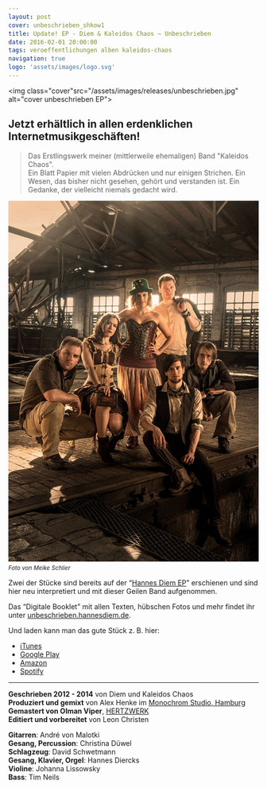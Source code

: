 ```yaml
---
layout: post
cover: unbeschrieben_shkow1
title: Update! EP - Diem & Kaleidos Chaos — Unbeschrieben
date: 2016-02-01 20:00:00
tags: veroeffentlichungen alben kaleidos-chaos
navigation: true
logo: 'assets/images/logo.svg'
---
```


<img class="cover"src="/assets/images/releases/unbeschrieben.jpg" alt="cover unbeschrieben EP">

## Jetzt erhältlich in allen erdenklichen Internetmusikgeschäften!

<!-- more -->

> Das Erstlingswerk meiner (mittlerweile ehemaligen) Band "Kaleidos Chaos".  
> Ein Blatt Papier mit vielen Abdrücken und nur einigen Strichen. Ein Wesen, das bisher nicht gesehen, gehört und verstanden ist. Ein Gedanke, der vielleicht niemals gedacht wird.

<div class="left">
	<img src="/assets/images/post/kaleidos-chaos.jpg" >
	<small><em>Foto von Meike Schlier</em></small>
</div>

Zwei der Stücke sind bereits auf der “[Hannes Diem EP](https://hannesdiem.de/ep-hannes-diem/)” erschienen und sind hier neu interpretiert und mit dieser Geilen Band aufgenommen.

Das “Digitale Booklet” mit allen Texten, hübschen Fotos und mehr findet ihr unter [unbeschrieben.hannesdiem.de](https://unbeschrieben.hannesdiem.de/).

Und laden kann man das gute Stück z. B. hier:

 - [iTunes](https://itunes.apple.com/de/album/unbeschrieben-ep/id1074281622)
 - [Google Play](https://play.google.com/store/music/album/Diem_Kaleidos_Chaos_Unbeschrieben?id=Bwqkgckiyfx7wyo5hh6dtoictpq)
 - [Amazon](https://www.amazon.de/Unbeschrieben-Diem-Kaleidos-Chaos/dp/B01AKN0NHG/)
 - [Spotify](https://open.spotify.com/album/3yqCGP8cb552TTjbvFcR7X)



-----

__Geschrieben 2012 - 2014__ von Diem und Kaleidos Chaos  
__Produziert und gemixt__ von Alex Henke im [Monochrom Studio, Hamburg](http://monochrom-studio.com/)  
__Gemastert von Olman Viper__, [HERTZWERK](http://hertzwerk.de/)  
__Editiert und vorbereitet__ von Leon Christen  

__Gitarren__: André von Malotki  
__Gesang, Percussion__: Christina Düwel  
__Schlagzeug__: David Schwetmann  
__Gesang, Klavier, Orgel__: Hannes Diercks  
__Violine__: Johanna Lissowsky  
__Bass__: Tim Neils  
